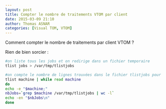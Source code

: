 ```yaml
---
layout: post
title: Compter le nombre de traitements VTOM par client
date: 2015-03-09 21:10
author: Thomas ASNAR
categories: [Visual TOM, VTOM]
---
```


Comment compter le nombre de traitements par client VTOM ?

Rien de bien sorcier :

```bash
#on liste tous les jobs et on redirige dans un fichier temporaire
tlist jobs > /var/tmp/tlistjobs

#on compte le nombre de lignes trouvées dans le fichier tlistjobs pour chaque client
tlist machine | while read machine
do
echo -e "$machine;"
nbJobs=`grep $machine /var/tmp/tlistjobs | wc -l`
echo -en "$nbJobs\n"
done
```
